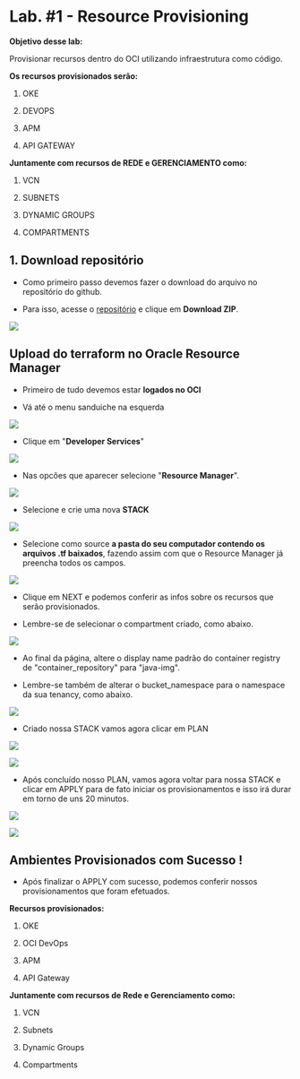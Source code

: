 # Lab. #1 - Resource Provisioning  

**Objetivo desse lab:**

Provisionar recursos dentro do OCI utilizando infraestrutura como código.

**Os recursos provisionados serão:**

1. OKE

2. DEVOPS

3. APM

4. API GATEWAY

**Juntamente com recursos de REDE e GERENCIAMENTO como:**

1. VCN

2. SUBNETS

3. DYNAMIC GROUPS

4. COMPARTMENTS

  

## 1. Download repositório

  

 - Como primeiro passo devemos fazer o download do arquivo no repositório do github.

 - Para isso, acesse o [repositório](https://github.com/CeInnovationTeam/terraform-dev-linuxtips) e clique em **Download ZIP**.
  

![](./images/IMG01.PNG)
  

## Upload do terraform no Oracle Resource Manager

  

- Primeiro de tudo devemos estar **logados no OCI**

- Vá até o menu sanduiche na esquerda

  

![](./images/printsand.PNG)


- Clique em "**Developer Services**"

  

![](./images/printdevserv.PNG)


- Nas opcões que aparecer selecione "**Resource Manager**".

  

![](./images/printorm.PNG)


- Selecione e crie uma nova **STACK**

  

![](./images/printstack.PNG)

- Selecione como source **a pasta do seu computador contendo os arquivos .tf baixados**, fazendo assim com que o Resource Manager já preencha todos os campos.

  

![](./images/printcstack.PNG)

- Clique em NEXT e podemos conferir as infos sobre os recursos que serão provisionados.

- Lembre-se de selecionar o compartment criado, como abaixo.

![](./images/IMG02.PNG)

- Ao final da página, altere o display name padrão do container registry de "container_repository" para "java-img".

- Lembre-se também de alterar o bucket_namespace para o namespace da sua tenancy, como abaixo.

![](./images/IMG03.PNG)



- Criado nossa STACK vamos agora clicar em PLAN

  

![](./images/printplan.PNG)

  

![](./images/printplan2.PNG)


- Após concluído nosso PLAN, vamos agora voltar para nossa STACK e clicar em APPLY para de fato iniciar os provisionamentos e isso irá durar em torno de uns 20 minutos.

  

![](./images/printapply.PNG)

  

![](./images/printapply2.PNG)

  

## Ambientes Provisionados com Sucesso !

 - Após finalizar o APPLY com sucesso, podemos conferir nossos
   provisionamentos que foram efetuados.

**Recursos provisionados:**

1. OKE

2. OCI DevOps

3. APM

4. API Gateway

**Juntamente com recursos de Rede e Gerenciamento como:**

1. VCN

2. Subnets

3. Dynamic Groups

4. Compartments